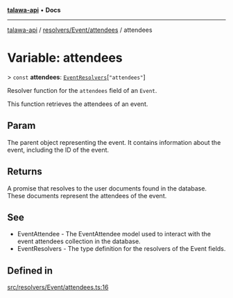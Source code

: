 [**talawa-api**](../../../../README.md) • **Docs**

***

[talawa-api](../../../../modules.md) / [resolvers/Event/attendees](../README.md) / attendees

# Variable: attendees

\> `const` **attendees**: [`EventResolvers`](../../../../types/generatedGraphQLTypes/type-aliases/EventResolvers.md)\[`"attendees"`\]

Resolver function for the `attendees` field of an `Event`.

This function retrieves the attendees of an event.

## Param

The parent object representing the event. It contains information about the event, including the ID of the event.

## Returns

A promise that resolves to the user documents found in the database. These documents represent the attendees of the event.

## See

 - EventAttendee - The EventAttendee model used to interact with the event attendees collection in the database.
 - EventResolvers - The type definition for the resolvers of the Event fields.

## Defined in

[src/resolvers/Event/attendees.ts:16](https://github.com/PalisadoesFoundation/talawa-api/blob/5e38dbf44e47f2fc703410fad29ab5c8f7f26c77/src/resolvers/Event/attendees.ts#L16)

